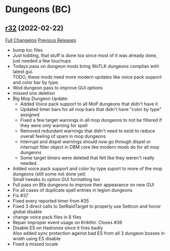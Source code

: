 # <DBM> Dungeons (BC)

## [r32](https://github.com/DeadlyBossMods/DBM-Dungeons/tree/r32) (2022-02-22)
[Full Changelog](https://github.com/DeadlyBossMods/DBM-Dungeons/compare/r31...r32) [Previous Releases](https://github.com/DeadlyBossMods/DBM-Dungeons/releases)

- bump toc files  
- Just kidding, that stuff is done too since most of it was already done, just needed a few touchups  
- Todays pass on dungeon mods bring WoTLK dungeons complian with latest gui.  
    TODO, these mods need more modern updates like voice pack support and color bar by type.  
- Wod dungeon pass to improve GUI options  
- missed one deletion  
- Big Mop Dungeon Update:  
     - Added Voice pack support to all MoP dungeons that didn't have it  
     - Updated timer bars for all mop bars that didn't have "color by type" assigned  
     - Fixed a few target warnings in all mop dungeons to not be filtered if they were only warning for spell  
     - Removed redundant warnings that didn't need to exist to reduce overall feeling of spam in mop dungeons  
     - Interrupt and dispel warnings should now go through dispel or interrupt filter object in DBM core like modern mods do for all mop dungeons  
     - Some target timers were deleted that felt like they weren't really needed.  
- Added voice pack support and color by type suport to more of the mop dungeons (still some not done yet)  
    Small tweaks to option GUI formatting too  
- Full pass on Bfa dungeons to improve their appearance on new GUI  
- Fix all cases of duplicate spell entries in legion dungeons  
- Fix #37  
- Fixed every reported timer from #35  
- Fixed 3 direct calls to SetRaidTarget to properly use SetIcon and honor global disable  
- change voice pack files in 8 files  
- Repair improper event usage on Krikthir. Closes #36  
- Disable ES on Hadronox since it fires badly  
    Also added sync protection against bad ES from all 3 dungeon bosses in wrath using ES disable  
- Fixed a missed locale  
